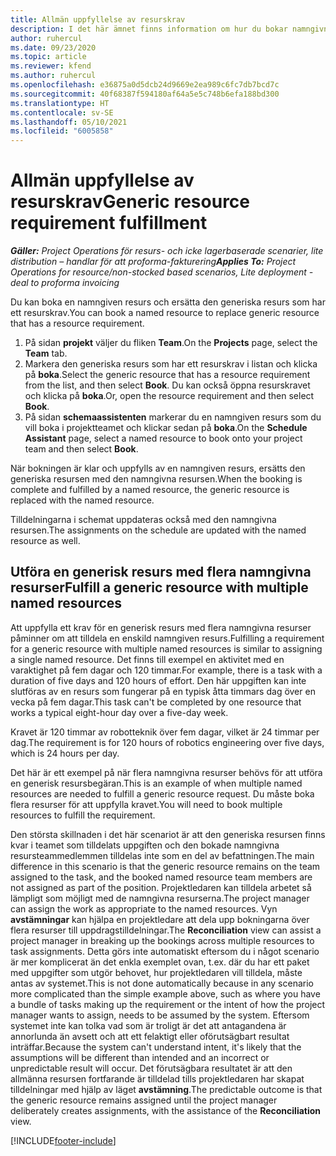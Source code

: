 ```yaml
---
title: Allmän uppfyllelse av resurskrav
description: I det här ämnet finns information om hur du bokar namngivna resurser för ett generiskt resursbehov.
author: ruhercul
ms.date: 09/23/2020
ms.topic: article
ms.reviewer: kfend
ms.author: ruhercul
ms.openlocfilehash: e36875a0d5dcb24d9669e2ea989c6fc7db7bcd7c
ms.sourcegitcommit: 40f68387f594180af64a5e5c748b6efa188bd300
ms.translationtype: HT
ms.contentlocale: sv-SE
ms.lasthandoff: 05/10/2021
ms.locfileid: "6005858"
---
```

# <a name="generic-resource-requirement-fulfillment"></a><span data-ttu-id="d788c-103">Allmän uppfyllelse av resurskrav</span><span class="sxs-lookup"><span data-stu-id="d788c-103">Generic resource requirement fulfillment</span></span>

<span data-ttu-id="d788c-104">_**Gäller:** Project Operations för resurs- och icke lagerbaserade scenarier, lite distribution – handlar för att proforma-fakturering_</span><span class="sxs-lookup"><span data-stu-id="d788c-104">_**Applies To:** Project Operations for resource/non-stocked based scenarios, Lite deployment - deal to proforma invoicing_</span></span>

<span data-ttu-id="d788c-105">Du kan boka en namngiven resurs och ersätta den generiska resurs som har ett resurskrav.</span><span class="sxs-lookup"><span data-stu-id="d788c-105">You can book a named resource to replace generic resource that has a resource requirement.</span></span>

1. <span data-ttu-id="d788c-106">På sidan **projekt** väljer du fliken **Team**.</span><span class="sxs-lookup"><span data-stu-id="d788c-106">On the **Projects** page, select the **Team** tab.</span></span>
2. <span data-ttu-id="d788c-107">Markera den generiska resurs som har ett resurskrav i listan och klicka på **boka**.</span><span class="sxs-lookup"><span data-stu-id="d788c-107">Select the generic resource that has a resource requirement from the list, and then select **Book**.</span></span> <span data-ttu-id="d788c-108">Du kan också öppna resurskravet och klicka på **boka**.</span><span class="sxs-lookup"><span data-stu-id="d788c-108">Or, open the resource requirement and then select **Book**.</span></span>
3. <span data-ttu-id="d788c-109">På sidan **schemaassistenten** markerar du en namngiven resurs som du vill boka i projektteamet och klickar sedan på **boka**.</span><span class="sxs-lookup"><span data-stu-id="d788c-109">On the **Schedule Assistant** page, select a named resource to book onto your project team and then select **Book**.</span></span>

<span data-ttu-id="d788c-110">När bokningen är klar och uppfylls av en namngiven resurs, ersätts den generiska resursen med den namngivna resursen.</span><span class="sxs-lookup"><span data-stu-id="d788c-110">When the booking is complete and fulfilled by a named resource, the generic resource is replaced with the named resource.</span></span>

<span data-ttu-id="d788c-111">Tilldelningarna i schemat uppdateras också med den namngivna resursen.</span><span class="sxs-lookup"><span data-stu-id="d788c-111">The assignments on the schedule are updated with the named resource as well.</span></span>

## <a name="fulfill-a-generic-resource-with-multiple-named-resources"></a><span data-ttu-id="d788c-112">Utföra en generisk resurs med flera namngivna resurser</span><span class="sxs-lookup"><span data-stu-id="d788c-112">Fulfill a generic resource with multiple named resources</span></span>
<span data-ttu-id="d788c-113">Att uppfylla ett krav för en generisk resurs med flera namngivna resurser påminner om att tilldela en enskild namngiven resurs.</span><span class="sxs-lookup"><span data-stu-id="d788c-113">Fulfilling a requirement for a generic resource with multiple named resources is similar to assigning a single named resource.</span></span> <span data-ttu-id="d788c-114">Det finns till exempel en aktivitet med en varaktighet på fem dagar och 120 timmar.</span><span class="sxs-lookup"><span data-stu-id="d788c-114">For example, there is a task with a duration of five days and 120 hours of effort.</span></span> <span data-ttu-id="d788c-115">Den här uppgiften kan inte slutföras av en resurs som fungerar på en typisk åtta timmars dag över en vecka på fem dagar.</span><span class="sxs-lookup"><span data-stu-id="d788c-115">This task can't be completed by one resource that works a typical eight-hour day over a five-day week.</span></span> 

<span data-ttu-id="d788c-116">Kravet är 120 timmar av robotteknik över fem dagar, vilket är 24 timmar per dag.</span><span class="sxs-lookup"><span data-stu-id="d788c-116">The requirement is for 120 hours of robotics engineering over five days, which is 24 hours per day.</span></span>

<span data-ttu-id="d788c-117">Det här är ett exempel på när flera namngivna resurser behövs för att utföra en generisk resursbegäran.</span><span class="sxs-lookup"><span data-stu-id="d788c-117">This is an example of when multiple named resources are needed to fulfill a generic resource request.</span></span> <span data-ttu-id="d788c-118">Du måste boka flera resurser för att uppfylla kravet.</span><span class="sxs-lookup"><span data-stu-id="d788c-118">You will need to book multiple resources to fulfill the requirement.</span></span>

<span data-ttu-id="d788c-119">Den största skillnaden i det här scenariot är att den generiska resursen finns kvar i teamet som tilldelats uppgiften och den bokade namngivna resursteammedlemmen tilldelas inte som en del av befattningen.</span><span class="sxs-lookup"><span data-stu-id="d788c-119">The main difference in this scenario is that the generic resource remains on the team assigned to the task, and the booked named resource team members are not assigned as part of the position.</span></span> <span data-ttu-id="d788c-120">Projektledaren kan tilldela arbetet så lämpligt som möjligt med de namngivna resurserna.</span><span class="sxs-lookup"><span data-stu-id="d788c-120">The project manager can assign the work as appropriate to the named resources.</span></span> <span data-ttu-id="d788c-121">Vyn **avstämningar** kan hjälpa en projektledare att dela upp bokningarna över flera resurser till uppdragstilldelningar.</span><span class="sxs-lookup"><span data-stu-id="d788c-121">The **Reconciliation** view can assist a project manager in breaking up the bookings across multiple resources to task assignments.</span></span> <span data-ttu-id="d788c-122">Detta görs inte automatiskt eftersom du i något scenario är mer komplicerat än det enkla exemplet ovan, t.ex. där du har ett paket med uppgifter som utgör behovet, hur projektledaren vill tilldela, måste antas av systemet.</span><span class="sxs-lookup"><span data-stu-id="d788c-122">This is not done automatically because in any scenario more complicated than the simple example above, such as where you have a bundle of tasks making up the requirement or the intent of how the project manager wants to assign, needs to be assumed by the system.</span></span> <span data-ttu-id="d788c-123">Eftersom systemet inte kan tolka vad som är troligt är det att antagandena är annorlunda än avsett och att ett felaktigt eller oförutsägbart resultat inträffar.</span><span class="sxs-lookup"><span data-stu-id="d788c-123">Because the system can't understand intent, it's likely that the assumptions will be different than intended and an incorrect or unpredictable result will occur.</span></span> <span data-ttu-id="d788c-124">Det förutsägbara resultatet är att den allmänna resursen fortfarande är tilldelad tills projektledaren har skapat tilldelningar med hjälp av läget **avstämning**.</span><span class="sxs-lookup"><span data-stu-id="d788c-124">The predictable outcome is that the generic resource remains assigned until the project manager deliberately creates assignments, with the assistance of the **Reconciliation** view.</span></span>




[!INCLUDE[footer-include](../includes/footer-banner.md)]